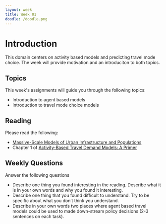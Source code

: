 ```yaml
---
layout: week
title: Week 01
doodle: /doodle.png
---
```


# Introduction
This domain centers on activity based models and predicting travel mode choice.   The week will provide motivation and an introduciton to both topics.

## Topics

This week's assignments will guide you through the following topics:
- Introduction to agent based models
- Introduction to travel mode choice models
    

## Reading

Please read the following:
- [Massive-Scale Models of Urban Infrastructure and Populations](https://link.springer.com/chapter/10.1007%2F978-3-030-21741-9_12)
- Chapter 1 of [Activity-Based Travel Demand Models: A Primer](http://onlinepubs.trb.org/onlinepubs/shrp2/SHRP2_C46.pdf)


## Weekly Questions

Answer the following questions
- Describe one thing you found interesting in the reading. Describe what it is in your own words and why you found it interesting.
- Describe one thing that you found difficult to understand. Try to be specific about what you don’t think you understand.
- Describe in your own words two places where agent based travel models could be used to made down-stream policy decisions (2-3 sentences on each task).
